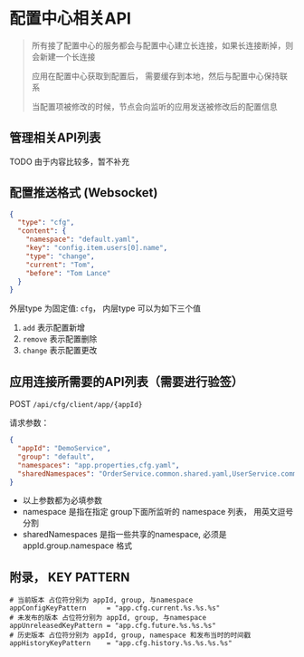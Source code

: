 # 配置中心相关API

> 所有接了配置中心的服务都会与配置中心建立长连接，如果长连接断掉，则会新建一个长连接
>
> 应用在配置中心获取到配置后， 需要缓存到本地，然后与配置中心保持联系
>
> 当配置项被修改的时候，节点会向监听的应用发送被修改后的配置信息

## 管理相关API列表

TODO 由于内容比较多，暂不补充


## 配置推送格式 (Websocket)

```json
{
  "type": "cfg",
  "content": {
    "namespace": "default.yaml",
    "key": "config.item.users[0].name",
    "type": "change",
    "current": "Tom",
    "before": "Tom Lance"
  }
}
```

外层type 为固定值: `cfg`， 内层type 可以为如下三个值

1. `add` 表示配置新增
2. `remove` 表示配置删除
3. `change` 表示配置更改


## 应用连接所需要的API列表（需要进行验签）

POST `/api/cfg/client/app/{appId}`

请求参数：

```json
{
  "appId": "DemoService",
  "group": "default",
  "namespaces": "app.properties,cfg.yaml",
  "sharedNamespaces": "OrderService.common.shared.yaml,UserService.common.shared.json"
}
```

- 以上参数都为必填参数
- namespace 是指在指定 group下面所监听的 namespace 列表， 用英文逗号分割
- sharedNamespaces 是指一些共享的namespace, 必须是 appId.group.namespace 格式

## 附录， KEY PATTERN

```properties
# 当前版本 占位符分别为 appId, group, 与namespace
appConfigKeyPattern     = "app.cfg.current.%s.%s.%s"   
# 未发布的版本 占位符分别为 appId, group, 与namespace
appUnreleasedKeyPattern = "app.cfg.future.%s.%s.%s"
# 历史版本 占位符分别为 appId, group, namespace 和发布当时的时间戳
appHistoryKeyPattern    = "app.cfg.history.%s.%s.%s.%s"
```